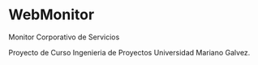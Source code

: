 WebMonitor
==========

Monitor Corporativo de Servicios

Proyecto de Curso
Ingenieria de Proyectos
Universidad Mariano Galvez.

